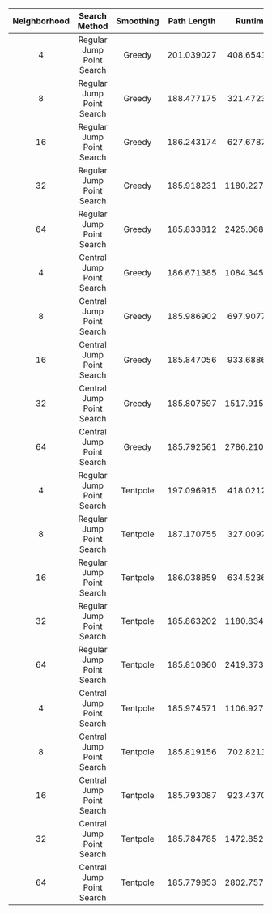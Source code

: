 |Neighborhood|Search Method|Smoothing|Path Length|Runtime|
|:----------:|:-----------:|:-------:|:--------:|:-----:|
|4|Regular Jump Point Search|Greedy|201.039027|408.654190|
|8|Regular Jump Point Search|Greedy|188.477175|321.472344|
|16|Regular Jump Point Search|Greedy|186.243174|627.678783|
|32|Regular Jump Point Search|Greedy|185.918231|1180.227494|
|64|Regular Jump Point Search|Greedy|185.833812|2425.068509|
|4|Central Jump Point Search|Greedy|186.671385|1084.345122|
|8|Central Jump Point Search|Greedy|185.986902|697.907750|
|16|Central Jump Point Search|Greedy|185.847056|933.688681|
|32|Central Jump Point Search|Greedy|185.807597|1517.915286|
|64|Central Jump Point Search|Greedy|185.792561|2786.210819|
|4|Regular Jump Point Search|Tentpole|197.096915|418.021204|
|8|Regular Jump Point Search|Tentpole|187.170755|327.009705|
|16|Regular Jump Point Search|Tentpole|186.038859|634.523693|
|32|Regular Jump Point Search|Tentpole|185.863202|1180.834018|
|64|Regular Jump Point Search|Tentpole|185.810860|2419.373892|
|4|Central Jump Point Search|Tentpole|185.974571|1106.927825|
|8|Central Jump Point Search|Tentpole|185.819156|702.821126|
|16|Central Jump Point Search|Tentpole|185.793087|923.437070|
|32|Central Jump Point Search|Tentpole|185.784785|1472.852775|
|64|Central Jump Point Search|Tentpole|185.779853|2802.757366|
